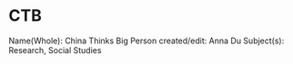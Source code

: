 # CTB

Name(Whole): China Thinks Big
Person created/edit: Anna Du
Subject(s): Research, Social Studies
